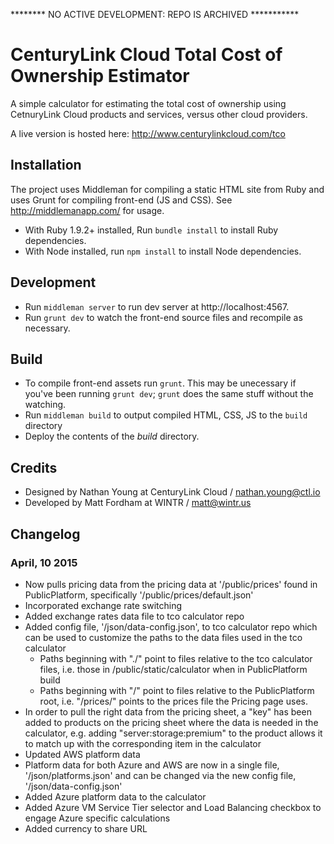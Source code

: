 ******** NO ACTIVE DEVELOPMENT: REPO IS ARCHIVED ***********

# CenturyLink Cloud Total Cost of Ownership Estimator

A simple calculator for estimating the total cost of ownership using CetnuryLink Cloud products and services, versus other cloud providers.

A live version is hosted here: http://www.centurylinkcloud.com/tco

## Installation


The project uses Middleman for compiling a static HTML site from Ruby and uses Grunt for compiling front-end (JS and CSS). See http://middlemanapp.com/ for usage. 

- With Ruby 1.9.2+ installed, Run `bundle install` to install Ruby dependencies.
- With Node installed, run `npm install` to install Node dependencies.

## Development

- Run `middleman server` to run dev server at http://localhost:4567.
- Run `grunt dev` to watch the front-end source files and recompile as necessary.


## Build

- To compile front-end assets run `grunt`. This may be unecessary if you've been running `grunt dev`; `grunt` does the same stuff without the watching. 
- Run `middleman build` to output compiled HTML, CSS, JS to the `build` directory
- Deploy the contents of the *build* directory.


## Credits

- Designed by Nathan Young at CenturyLink Cloud / nathan.young@ctl.io
- Developed by Matt Fordham at WINTR / matt@wintr.us

## Changelog

### April, 10 2015

- Now pulls pricing data from the pricing data at '/public/prices' found in PublicPlatform, specifically '/public/prices/default.json'
- Incorporated exchange rate switching
- Added exchange rates data file to tco calculator repo
- Added config file, '/json/data-config.json', to tco calculator repo which can be used to customize the paths to the data files used in the tco calculator
  - Paths beginning with "./" point to files relative to the tco calculator files, i.e. those in /public/static/calculator when in PublicPlatform build
  - Paths beginning with "/" point to files relative to the PublicPlatform root, i.e. "/prices/" points to the prices file the Pricing page uses.
- In order to pull the right data from the pricing sheet, a "key" has been added to products on the pricing sheet where the data is needed in the calculator, e.g. adding "server:storage:premium" to the product allows it to match up with the corresponding item in the calculator
- Updated AWS platform data
- Platform data for both Azure and AWS are now in a single file, '/json/platforms.json' and can be changed via the new config file, '/json/data-config.json'
- Added Azure platform data to the calculator
- Added Azure VM Service Tier selector and Load Balancing checkbox to engage Azure specific calculations
- Added currency to share URL
